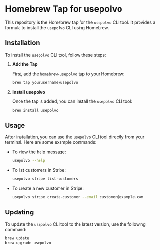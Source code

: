 # Homebrew Tap for usepolvo

This repository is the Homebrew tap for the `usepolvo` CLI tool. It provides a formula to install the `usepolvo` CLI using Homebrew.

## Installation

To install the `usepolvo` CLI tool, follow these steps:

1. **Add the Tap**

    First, add the `homebrew-usepolvo` tap to your Homebrew:

    ```sh
    brew tap yourusername/usepolvo
    ```

2. **Install usepolvo**

    Once the tap is added, you can install the `usepolvo` CLI tool:

    ```sh
    brew install usepolvo
    ```

## Usage

After installation, you can use the `usepolvo` CLI tool directly from your terminal. Here are some example commands:

- To view the help message:

    ```sh
    usepolvo --help
    ```

- To list customers in Stripe:

    ```sh
    usepolvo stripe list-customers
    ```

- To create a new customer in Stripe:

    ```sh
    usepolvo stripe create-customer --email customer@example.com
    ```

## Updating

To update the `usepolvo` CLI tool to the latest version, use the following command:

```sh
brew update
brew upgrade usepolvo